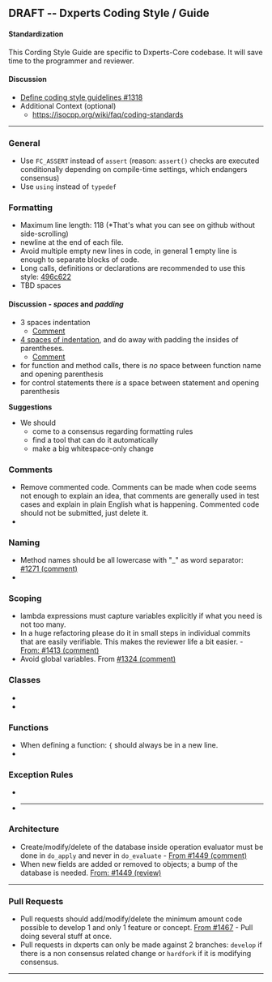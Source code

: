 ## DRAFT -- Dxperts Coding Style / Guide

#### Standardization

This Cording Style Guide are specific to Dxperts-Core codebase. It will save time to the programmer and reviewer.

#### Discussion

- [Define coding style guidelines #1318](https://gitlab.com/dxperts/dxperts-core/issues/1318)
- Additional Context (optional)
  - https://isocpp.org/wiki/faq/coding-standards

---

### General

- Use `FC_ASSERT` instead of `assert` (reason: `assert()` checks are executed conditionally depending on compile-time settings, which endangers consensus)
- Use `using` instead of `typedef`

### Formatting

- Maximum line length: 118 (\*That's what you can see on github without side-scrolling)
- newline at the end of each file.
- Avoid multiple empty new lines in code, in general 1 empty line is enough to separate blocks of code.
- Long calls, definitions or declarations are recommended to use this style: [496c622](https://gitlab.com/dxperts/dxperts-core/commit/496c6229e13bd511c2380f9c8d540e68bd65a65d)
- TBD spaces

#### Discussion - _spaces_ and _padding_

- 3 spaces indentation
  - [Comment](https://gitlab.com/dxperts/dxperts-core/issues/1318#issuecomment-472376797)
- [4 spaces of indentation](https://gitlab.com/dxperts/dxperts-core/issues/1318#issuecomment-468077506), and do away with padding the insides of parentheses.
  - [Comment](https://gitlab.com/dxperts/dxperts-core/issues/1318#issuecomment-472125824)
- for function and method calls, there is _no_ space between function name and opening parenthesis
- for control statements there _is_ a space between statement and opening parenthesis

**Suggestions**

- We should
  - come to a consensus regarding formatting rules
  - find a tool that can do it automatically
  - make a big whitespace-only change

### Comments

- Remove commented code. Comments can be made when code seems not enough to explain an idea, that comments are generally used in test cases and explain in plain English what is happening. Commented code should not be submitted, just delete it.
-

### Naming

- Method names should be all lowercase with "\_" as word separator: [#1271 (comment)](https://gitlab.com/dxperts/dxperts-core/pull/1271#discussion_r224833813)
-

### Scoping

- lambda expressions must capture variables explicitly if what you need is not too many.
- In a huge refactoring please do it in small steps in individual commits that are easily verifiable. This makes the reviewer life a bit easier. - [From: #1413 (comment)](https://gitlab.com/dxperts/dxperts-core/pull/1413#issuecomment-437932230)
- Avoid global variables. From [#1324 (comment)](https://gitlab.com/dxperts/dxperts-core/pull/1324#issuecomment-439715251)

### Classes

-
-

### Functions

- When defining a function: `{` should always be in a new line.
-

### Exception Rules

-
- ***

### Architecture

- Create/modify/delete of the database inside operation evaluator must be done in `do_apply` and never in `do_evaluate` - [From #1449 (comment)](https://gitlab.com/dxperts/dxperts-core/pull/1449#discussion_r236381016)
- When new fields are added or removed to objects; a bump of the database is needed. [From: #1449 (review)](https://gitlab.com/dxperts/dxperts-core/pull/1449#pullrequestreview-185101298)

---

### Pull Requests

- Pull requests should add/modify/delete the minimum amount code possible to develop 1 and only 1 feature or concept. [From #1467](https://gitlab.com/dxperts/dxperts-core/pull/1467) - Pull doing several stuff at once.
- Pull requests in dxperts can only be made against 2 branches: `develop` if there is a non consensus related change or `hardfork` if it is modifying consensus.

---
